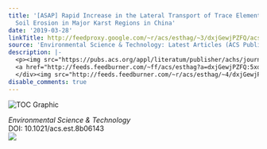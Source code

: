 ```yaml
---
title: '[ASAP] Rapid Increase in the Lateral Transport of Trace Elements Induced by
  Soil Erosion in Major Karst Regions in China'
date: '2019-03-28'
linkTitle: http://feedproxy.google.com/~r/acs/esthag/~3/dxjGewjPZFQ/acs.est.8b06143
source: 'Environmental Science & Technology: Latest Articles (ACS Publications)'
description: |-
  <p><img src="https://pubs.acs.org/appl/literatum/publisher/achs/journals/content/esthag/0/esthag.ahead-of-print/acs.est.8b06143/20190328/images/medium/es-2018-061435_0006.gif" alt="TOC Graphic"/></p><div><cite>Environmental Science & Technology</cite></div><div>DOI: 10.1021/acs.est.8b06143</div><div class="feedflare">
  <a href="http://feeds.feedburner.com/~ff/acs/esthag?a=dxjGewjPZFQ:5xdWujijyZw:yIl2AUoC8zA"><img src="http://feeds.feedburner.com/~ff/acs/esthag?d=yIl2AUoC8zA" border="0"></img></a>
  </div><img src="http://feeds.feedburner.com/~r/acs/esthag/~4/dxjGewjPZFQ" height="1" width="1" ...
disable_comments: true
---
```

<p><img src="https://pubs.acs.org/appl/literatum/publisher/achs/journals/content/esthag/0/esthag.ahead-of-print/acs.est.8b06143/20190328/images/medium/es-2018-061435_0006.gif" alt="TOC Graphic"/></p><div><cite>Environmental Science & Technology</cite></div><div>DOI: 10.1021/acs.est.8b06143</div><div class="feedflare">
<a href="http://feeds.feedburner.com/~ff/acs/esthag?a=dxjGewjPZFQ:5xdWujijyZw:yIl2AUoC8zA"><img src="http://feeds.feedburner.com/~ff/acs/esthag?d=yIl2AUoC8zA" border="0"></img></a>
</div><img src="http://feeds.feedburner.com/~r/acs/esthag/~4/dxjGewjPZFQ" height="1" width="1" ...